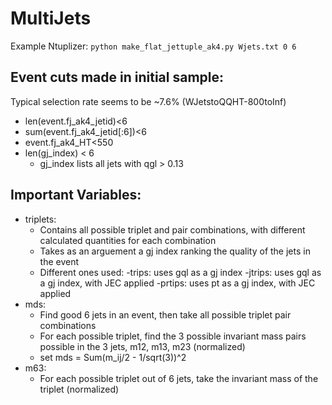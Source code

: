 # MultiJets

Example Ntuplizer:
`python make_flat_jettuple_ak4.py Wjets.txt 0 6`

## Event cuts made in initial sample:
Typical selection rate seems to be ~7.6% (WJetstoQQHT-800toInf)
- len(event.fj_ak4_jetid)<6 
- sum(event.fj_ak4_jetid[:6])<6
- event.fj_ak4_HT<550
- len(gj_index) < 6
  - gj_index lists all jets with qgl > 0.13

## Important Variables:
- triplets:
  - Contains all possible triplet and pair combinations, with different calculated quantities for each combination
  - Takes as an arguement a gj index ranking the quality of the jets in the event
  - Different ones used:
    -trips: uses gql as a gj index
    -jtrips: uses gql as a gj index, with JEC applied
    -prtips: uses pt as a gj index, with JEC applied  
- mds:
  - Find good 6 jets in an event, then take all possible triplet pair combinations
  - For each possible triplet, find the 3 possible invariant mass pairs possible in the 3 jets, m12, m13, m23 (normalized)
  - set mds = Sum(m_ij/2 - 1/sqrt(3))^2
- m63:
  - For each possible triplet out of 6 jets, take the invariant mass of the triplet (normalized)
